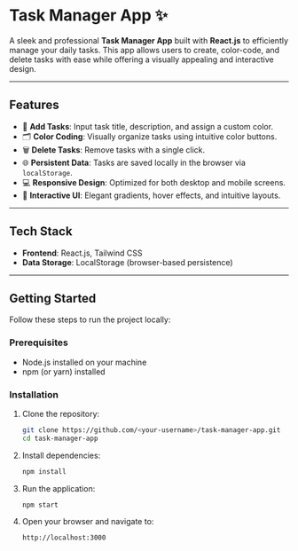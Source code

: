 # **Task Manager App** ✨

A sleek and professional **Task Manager App** built with **React.js** to efficiently manage your daily tasks. This app allows users to create, color-code, and delete tasks with ease while offering a visually appealing and interactive design.

---

## **Features**

- 🎨 **Add Tasks**: Input task title, description, and assign a custom color.
- 🗂️ **Color Coding**: Visually organize tasks using intuitive color buttons.
- 🗑️ **Delete Tasks**: Remove tasks with a single click.
- 🌐 **Persistent Data**: Tasks are saved locally in the browser via `localStorage`.
- 💻 **Responsive Design**: Optimized for both desktop and mobile screens.
- 🌟 **Interactive UI**: Elegant gradients, hover effects, and intuitive layouts.

---

## **Tech Stack**

- **Frontend**: React.js, Tailwind CSS
- **Data Storage**: LocalStorage (browser-based persistence)

---

## **Getting Started**

Follow these steps to run the project locally:

### **Prerequisites**

- Node.js installed on your machine
- npm (or yarn) installed

### **Installation**

1. Clone the repository:
   ```bash
   git clone https://github.com/<your-username>/task-manager-app.git
   cd task-manager-app
   ```

2. Install dependencies:
   ```bash
   npm install
   ```

3. Run the application:
   ```bash
   npm start
   ```

4. Open your browser and navigate to:
   ```
   http://localhost:3000
   ```


